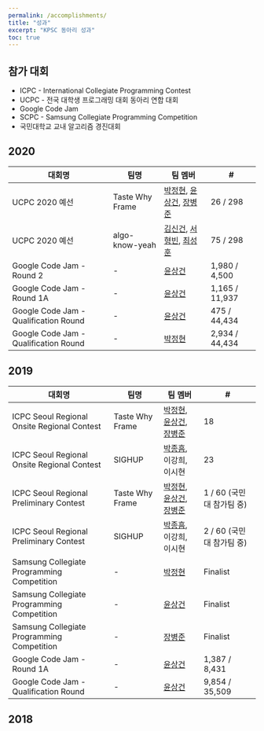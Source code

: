 ```yaml
---
permalink: /accomplishments/
title: "성과"
excerpt: "KPSC 동아리 성과"
toc: true
---
```


## 참가 대회
* ICPC - International Collegiate Programming Contest
* UCPC - 전국 대학생 프로그래밍 대회 동아리 연합 대회
* Google Code Jam
* SCPC - Samsung Collegiate Programming Competition
* 국민대학교 교내 알고리즘 경진대회

## 2020

| 대회명                                | 팀명 | 팀 멤버 | #              |
| ------------------------------------- | ---- | ------- | -------------- |
| UCPC 2020 예선                         | Taste Why Frame | [박정현](http://boj.kr/u/pjh9996), [윤상건](http://boj.kr/u/ggj06281), [장병준](http://boj.kr/u/sunjbs98)  | 26 / 298  |
| UCPC 2020 예선                         | algo-know-yeah | [김신건](http://boj.kr/u/singun11), [서형빈](http://boj.kr/u/antifly55), [최성훈](http://boj.kr/u/loes353)  | 75 / 298  |
| Google Code Jam - Round 2             | -               | [윤상건](http://boj.kr/u/ggj06281)  | 1,980 / 4,500  |
| Google Code Jam - Round 1A            | -               | [윤상건](http://boj.kr/u/ggj06281)  | 1,165 / 11,937 |
| Google Code Jam - Qualification Round | -               | [윤상건](http://boj.kr/u/ggj06281)  | 475 / 44,434   |
| Google Code Jam - Qualification Round | -               | [박정현](http://boj.kr/u/pjh9996)  | 2,934 / 44,434 |

## 2019

| 대회명                                      | 팀명            | 팀 멤버                | #                         |
|---------------------------------------------|-----------------|------------------------|---------------------------|
| ICPC Seoul Regional Onsite Regional Contest | Taste Why Frame | [박정현](http://boj.kr/u/pjh9996), [윤상건](http://boj.kr/u/ggj06281), [장병준](http://boj.kr/u/sunjbs98) | 18                        |
| ICPC Seoul Regional Onsite Regional Contest | SIGHUP          | [박종흠](http://boj.kr/u/whdgmawkd), 이강희, 이시현 | 23                        |
| ICPC Seoul Regional Preliminary Contest     | Taste Why Frame | [박정현](http://boj.kr/u/pjh9996), [윤상건](http://boj.kr/u/ggj06281), [장병준](http://boj.kr/u/sunjbs98) | 1 / 60 (국민대 참가팀 중) |
| ICPC Seoul Regional Preliminary Contest     | SIGHUP          | [박종흠](http://boj.kr/u/whdgmawkd), 이강희, 이시현 | 2 / 60 (국민대 참가팀 중) |
| Samsung Collegiate Programming Competition  | -               | [박정현](http://boj.kr/u/pjh9996)                 | Finalist                  |
| Samsung Collegiate Programming Competition  | -               | [윤상건](http://boj.kr/u/ggj06281)                 | Finalist                  |
| Samsung Collegiate Programming Competition  | -               | [장병준](http://boj.kr/u/sunjbs98)                 | Finalist                  |
| Google Code Jam - Round 1A                  | -               | [윤상건](http://boj.kr/u/ggj06281)                 | 1,387 / 8,431             |
| Google Code Jam - Qualification Round       | -               | [윤상건](http://boj.kr/u/ggj06281)                 | 9,854 / 35,509            |

## 2018
